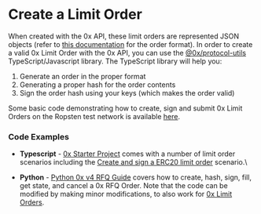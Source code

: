 # Create a Limit Order

When created with the 0x API, these limit orders are represented JSON objects (refer to [this documentation](https://protocol.0x.org/en/latest/basics/orders.html#limit-orders) for the order format). In order to create a valid 0x Limit Order with the 0x API, you can use the [@0x/protocol-utils ](https://github.com/0xProject/protocol/tree/development/packages/protocol-utils)TypeScript/Javascript library. The TypeScript library will help you:

1. Generate an order in the proper format
2. Generating a proper hash for the order contents
3. Sign the order hash using your keys (which makes the order valid)

Some basic code demonstrating how to create, sign and submit 0x Limit Orders on the Ropsten test network is available [here](https://codesandbox.io/s/recursing-bell-ydbxb).

### Code Examples

* **Typescript** - [ 0x Starter Project](https://github.com/0xProject/0x-starter-project) comes with a number of limit order scenarios including the [Create and sign a ERC20 limit order](https://github.com/0xProject/0x-starter-project/blob/master/src/scenarios/cancel\_pair\_limit\_orders.ts) scenario.\

* **Python** - [Python 0x v4 RFQ Guide](https://gist.github.com/PirosB3/8141b51fbb307bca265866ef1cef564f) covers how to create, hash, sign, fill, get state, and cancel a 0x RFQ Order. Note that the code can be modified by making minor modifications, to also work for [0x Limit Orders](https://protocol.0x.org/en/latest/basics/orders.html#limit-orders).&#x20;
